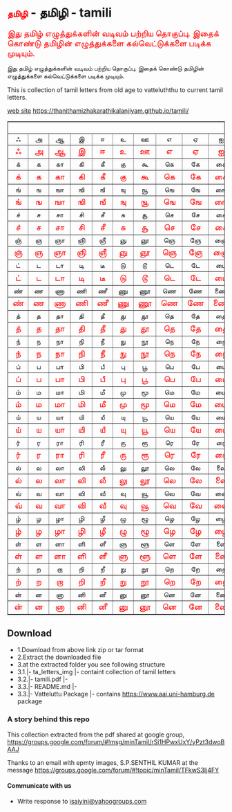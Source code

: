 ﻿# <span class="ta_vat">தமிழி</span> - தமிழி - tamili

<span class="ta_vat">இது தமிழ் எழுத்துக்களின் வடிவம் பற்றிய தொகுப்பு. இதைக் கொண்டு தமிழின் எழுத்துக்களை கல்வெட்டுக்களை படிக்க முடியும்.</span>

இது தமிழ் எழுத்துக்களின் வடிவம் பற்றிய தொகுப்பு. இதைக் கொண்டு தமிழின் எழுத்துக்களை கல்வெட்டுக்களை படிக்க முடியும்.

This is collection of tamil letters from old age to vatteluththu to current tamil letters. 

[web site](https://thanithamizhakarathikalanjiyam.github.io/tamili/) https://thanithamizhakarathikalanjiyam.github.io/tamili/

 <table cellspacing="0" cellpadding="0" border="1">
      <tbody>
        <tr>
          <td colspan="13" rowspan="1" valign="top"><br>
          </td>
        </tr>
        <tr>
          <td align="center">&#2947; </td>
          <td align="center">&#2949;</td>
          <td align="center">&#2950;</td>
          <td align="center">&#2951;</td>
          <td align="center">&#2952;</td>
          <td align="center">&#2953;</td>
          <td align="center">&#2954;</td>
          <td align="center">&#2958;</td>
          <td align="center">&#2959;</td>
          <td align="center">&#2960;</td>
          <td align="center">&#2962;</td>
          <td align="center">&#2963;</td>
          <td align="center">&#2964;</td>
        </tr>
        <tr>
          <td class="ta_vat" align="center">&#2947; </td>
          <td class="ta_vat" align="center">&#2949; </td>
          <td class="ta_vat" align="center">&#2950; </td>
          <td class="ta_vat" align="center">&#2951; </td>
          <td class="ta_vat" align="center">&#2952; </td>
          <td class="ta_vat" align="center">&#2953; </td>
          <td class="ta_vat" align="center">&#2954; </td>
          <td class="ta_vat" align="center">&#2958; </td>
          <td class="ta_vat" align="center">&#2959; </td>
          <td class="ta_vat" align="center">&#2960; </td>
          <td class="ta_vat" align="center">&#2962; </td>
          <td class="ta_vat" align="center">&#2963; </td>
          <td class="ta_vat" align="center">&#2964; </td>
        </tr>
        <tr>
          <td align="center">&#2965;&#3021;</td>
          <td align="center">&#2965;</td>
          <td align="center">&#2965;&#3006;</td>
          <td align="center">&#2965;&#3007;</td>
          <td align="center">&#2965;&#3008;</td>
          <td align="center">&#2965;&#3009;</td>
          <td align="center">&#2965;&#3010;</td>
          <td align="center">&#2965;&#3014;</td>
          <td align="center">&#2965;&#3015;</td>
          <td align="center">&#2965;&#3016;</td>
          <td align="center">&#2965;&#3018;</td>
          <td align="center">&#2965;&#3019;</td>
          <td align="center">&#2965;&#3020;</td>
        </tr>
        <tr>
          <td class="ta_vat" align="center">&#2965;&#3021; </td>
          <td class="ta_vat" align="center">&#2965; </td>
          <td class="ta_vat" align="center">&#2965;&#3006; </td>
          <td class="ta_vat" align="center">&#2965;&#3007; </td>
          <td class="ta_vat" align="center">&#2965;&#3008; </td>
          <td class="ta_vat" align="center">&#2965;&#3009; </td>
          <td class="ta_vat" align="center">&#2965;&#3010; </td>
          <td class="ta_vat" align="center">&#2965;&#3014; </td>
          <td class="ta_vat" align="center">&#2965;&#3015; </td>
          <td class="ta_vat" align="center">&#2965;&#3016; </td>
          <td class="ta_vat" align="center">&#2965;&#3018; </td>
          <td class="ta_vat" align="center">&#2965;&#3019; </td>
          <td class="ta_vat" align="center">&#2965;&#3020; </td>
        </tr>
        <tr>
          <td align="center">&#2969;&#3021;</td>
          <td align="center">&#2969;</td>
          <td align="center">&#2969;&#3006;</td>
          <td align="center">&#2969;&#3007;</td>
          <td align="center">&#2969;&#3008;</td>
          <td align="center">&#2969;&#3009;</td>
          <td align="center">&#2969;&#3010;</td>
          <td align="center">&#2969;&#3014;</td>
          <td align="center">&#2969;&#3015;</td>
          <td align="center">&#2969;&#3016;</td>
          <td align="center">&#2969;&#3018;</td>
          <td align="center">&#2969;&#3019;</td>
          <td align="center">&#2969;&#3020;</td>
        </tr>
        <tr>
          <td class="ta_vat" align="center">&#2969;&#3021; </td>
          <td class="ta_vat" align="center">&#2969; </td>
          <td class="ta_vat" align="center">&#2969;&#3006; </td>
          <td class="ta_vat" align="center">&#2969;&#3007; </td>
          <td class="ta_vat" align="center">&#2969;&#3008; </td>
          <td class="ta_vat" align="center">&#2969;&#3009; </td>
          <td class="ta_vat" align="center">&#2969;&#3010; </td>
          <td class="ta_vat" align="center">&#2969;&#3014; </td>
          <td class="ta_vat" align="center">&#2969;&#3015; </td>
          <td class="ta_vat" align="center">&#2969;&#3016; </td>
          <td class="ta_vat" align="center">&#2969;&#3018; </td>
          <td class="ta_vat" align="center">&#2969;&#3019; </td>
          <td class="ta_vat" align="center">&#2969;&#3020; </td>
        </tr>
        <tr>
          <td align="center">&#2970;&#3021;</td>
          <td align="center">&#2970;</td>
          <td align="center">&#2970;&#3006;</td>
          <td align="center">&#2970;&#3007;</td>
          <td align="center">&#2970;&#3008;</td>
          <td align="center">&#2970;&#3009;</td>
          <td align="center">&#2970;&#3010;</td>
          <td align="center">&#2970;&#3014;</td>
          <td align="center">&#2970;&#3015;</td>
          <td align="center">&#2970;&#3016;</td>
          <td align="center">&#2970;&#3018;</td>
          <td align="center">&#2970;&#3019;</td>
          <td align="center">&#2970;&#3020;</td>
        </tr>
        <tr>
          <td class="ta_vat" align="center">&#2970;&#3021; </td>
          <td class="ta_vat" align="center">&#2970; </td>
          <td class="ta_vat" align="center">&#2970;&#3006; </td>
          <td class="ta_vat" align="center">&#2970;&#3007; </td>
          <td class="ta_vat" align="center">&#2970;&#3008; </td>
          <td class="ta_vat" align="center">&#2970;&#3009; </td>
          <td class="ta_vat" align="center">&#2970;&#3010; </td>
          <td class="ta_vat" align="center">&#2970;&#3014; </td>
          <td class="ta_vat" align="center">&#2970;&#3015; </td>
          <td class="ta_vat" align="center">&#2970;&#3016; </td>
          <td class="ta_vat" align="center">&#2970;&#3018; </td>
          <td class="ta_vat" align="center">&#2970;&#3019; </td>
          <td class="ta_vat" align="center">&#2970;&#3020; </td>
        </tr>
        <tr>
          <td align="center">&#2974;&#3021;</td>
          <td align="center">&#2974;</td>
          <td align="center">&#2974;&#3006;</td>
          <td align="center">&#2974;&#3007;</td>
          <td align="center">&#2974;&#3008;</td>
          <td align="center">&#2974;&#3009;</td>
          <td align="center">&#2974;&#3010;</td>
          <td align="center">&#2974;&#3014;</td>
          <td align="center">&#2974;&#3015;</td>
          <td align="center">&#2974;&#3016;</td>
          <td align="center">&#2974;&#3018;</td>
          <td align="center">&#2974;&#3019;</td>
          <td align="center">&#2974;&#3020;</td>
        </tr>
        <tr>
          <td class="ta_vat" align="center">&#2974;&#3021; </td>
          <td class="ta_vat" align="center">&#2974; </td>
          <td class="ta_vat" align="center">&#2974;&#3006; </td>
          <td class="ta_vat" align="center">&#2974;&#3007; </td>
          <td class="ta_vat" align="center">&#2974;&#3008; </td>
          <td class="ta_vat" align="center">&#2974;&#3009; </td>
          <td class="ta_vat" align="center">&#2974;&#3010; </td>
          <td class="ta_vat" align="center">&#2974;&#3014; </td>
          <td class="ta_vat" align="center">&#2974;&#3015; </td>
          <td class="ta_vat" align="center">&#2974;&#3016; </td>
          <td class="ta_vat" align="center">&#2974;&#3018; </td>
          <td class="ta_vat" align="center">&#2974;&#3019; </td>
          <td class="ta_vat" align="center">&#2974;&#3020; </td>
        </tr>
        <tr>
          <td align="center">&#2975;&#3021;</td>
          <td align="center">&#2975;</td>
          <td align="center">&#2975;&#3006;</td>
          <td align="center">&#2975;&#3007;</td>
          <td align="center">&#2975;&#3008;</td>
          <td align="center">&#2975;&#3009;</td>
          <td align="center">&#2975;&#3010;</td>
          <td align="center">&#2975;&#3014;</td>
          <td align="center">&#2975;&#3015;</td>
          <td align="center">&#2975;&#3016;</td>
          <td align="center">&#2975;&#3018;</td>
          <td align="center">&#2975;&#3019;</td>
          <td align="center">&#2975;&#3020;</td>
        </tr>
        <tr>
          <td class="ta_vat" align="center">&#2975;&#3021; </td>
          <td class="ta_vat" align="center">&#2975; </td>
          <td class="ta_vat" align="center">&#2975;&#3006; </td>
          <td class="ta_vat" align="center">&#2975;&#3007; </td>
          <td class="ta_vat" align="center">&#2975;&#3008; </td>
          <td class="ta_vat" align="center">&#2975;&#3009; </td>
          <td class="ta_vat" align="center">&#2975;&#3010; </td>
          <td class="ta_vat" align="center">&#2975;&#3014; </td>
          <td class="ta_vat" align="center">&#2975;&#3015; </td>
          <td class="ta_vat" align="center">&#2975;&#3016; </td>
          <td class="ta_vat" align="center">&#2975;&#3018; </td>
          <td class="ta_vat" align="center">&#2975;&#3019; </td>
          <td class="ta_vat" align="center">&#2975;&#3020; </td>
        </tr>
        <tr>
          <td align="center">&#2979;&#3021;</td>
          <td align="center">&#2979;</td>
          <td align="center">&#2979;&#3006;</td>
          <td align="center">&#2979;&#3007;</td>
          <td align="center">&#2979;&#3008;</td>
          <td align="center">&#2979;&#3009;</td>
          <td align="center">&#2979;&#3010;</td>
          <td align="center">&#2979;&#3014;</td>
          <td align="center">&#2979;&#3015;</td>
          <td align="center">&#2979;&#3016;</td>
          <td align="center">&#2979;&#3018;</td>
          <td align="center">&#2979;&#3019;</td>
          <td align="center">&#2979;&#3020;</td>
        </tr>
        <tr>
          <td class="ta_vat" align="center">&#2979;&#3021; </td>
          <td class="ta_vat" align="center">&#2979; </td>
          <td class="ta_vat" align="center">&#2979;&#3006; </td>
          <td class="ta_vat" align="center">&#2979;&#3007; </td>
          <td class="ta_vat" align="center">&#2979;&#3008; </td>
          <td class="ta_vat" align="center">&#2979;&#3009; </td>
          <td class="ta_vat" align="center">&#2979;&#3010; </td>
          <td class="ta_vat" align="center">&#2979;&#3014; </td>
          <td class="ta_vat" align="center">&#2979;&#3015; </td>
          <td class="ta_vat" align="center">&#2979;&#3016; </td>
          <td class="ta_vat" align="center">&#2979;&#3018; </td>
          <td class="ta_vat" align="center">&#2979;&#3019; </td>
          <td class="ta_vat" align="center">&#2979;&#3020; </td>
        </tr>
        <tr>
          <td align="center">&#2980;&#3021;</td>
          <td align="center">&#2980;</td>
          <td align="center">&#2980;&#3006;</td>
          <td align="center">&#2980;&#3007;</td>
          <td align="center">&#2980;&#3008;</td>
          <td align="center">&#2980;&#3009;</td>
          <td align="center">&#2980;&#3010;</td>
          <td align="center">&#2980;&#3014;</td>
          <td align="center">&#2980;&#3015;</td>
          <td align="center">&#2980;&#3016;</td>
          <td align="center">&#2980;&#3018;</td>
          <td align="center">&#2980;&#3019;</td>
          <td align="center">&#2980;&#3020;</td>
        </tr>
        <tr>
          <td class="ta_vat" align="center">&#2980;&#3021; </td>
          <td class="ta_vat" align="center">&#2980; </td>
          <td class="ta_vat" align="center">&#2980;&#3006; </td>
          <td class="ta_vat" align="center">&#2980;&#3007; </td>
          <td class="ta_vat" align="center">&#2980;&#3008; </td>
          <td class="ta_vat" align="center">&#2980;&#3009; </td>
          <td class="ta_vat" align="center">&#2980;&#3010; </td>
          <td class="ta_vat" align="center">&#2980;&#3014; </td>
          <td class="ta_vat" align="center">&#2980;&#3015; </td>
          <td class="ta_vat" align="center">&#2980;&#3016; </td>
          <td class="ta_vat" align="center">&#2980;&#3018; </td>
          <td class="ta_vat" align="center">&#2980;&#3019; </td>
          <td class="ta_vat" align="center">&#2980;&#3020; </td>
        </tr>
        <tr>
          <td align="center">&#2984;&#3021;</td>
          <td align="center">&#2984;</td>
          <td align="center">&#2984;&#3006;</td>
          <td align="center">&#2984;&#3007;</td>
          <td align="center">&#2984;&#3008;</td>
          <td align="center">&#2984;&#3009;</td>
          <td align="center">&#2984;&#3010;</td>
          <td align="center">&#2984;&#3014;</td>
          <td align="center">&#2984;&#3015;</td>
          <td align="center">&#2984;&#3016;</td>
          <td align="center">&#2984;&#3018;</td>
          <td align="center">&#2984;&#3019;</td>
          <td align="center">&#2984;&#3020;</td>
        </tr>
        <tr>
          <td class="ta_vat" align="center">&#2984;&#3021; </td>
          <td class="ta_vat" align="center">&#2984; </td>
          <td class="ta_vat" align="center">&#2984;&#3006; </td>
          <td class="ta_vat" align="center">&#2984;&#3007; </td>
          <td class="ta_vat" align="center">&#2984;&#3008; </td>
          <td class="ta_vat" align="center">&#2984;&#3009; </td>
          <td class="ta_vat" align="center">&#2984;&#3010; </td>
          <td class="ta_vat" align="center">&#2984;&#3014; </td>
          <td class="ta_vat" align="center">&#2984;&#3015; </td>
          <td class="ta_vat" align="center">&#2984;&#3016; </td>
          <td class="ta_vat" align="center">&#2984;&#3018; </td>
          <td class="ta_vat" align="center">&#2984;&#3019; </td>
          <td class="ta_vat" align="center">&#2984;&#3020; </td>
        </tr>
        <tr>
          <td align="center">&#2986;&#3021;</td>
          <td align="center">&#2986;</td>
          <td align="center">&#2986;&#3006;</td>
          <td align="center">&#2986;&#3007;</td>
          <td align="center">&#2986;&#3008;</td>
          <td align="center">&#2986;&#3009;</td>
          <td align="center">&#2986;&#3010;</td>
          <td align="center">&#2986;&#3014;</td>
          <td align="center">&#2986;&#3015;</td>
          <td align="center">&#2986;&#3016;</td>
          <td align="center">&#2986;&#3018;</td>
          <td align="center">&#2986;&#3019;</td>
          <td align="center">&#2986;&#3020;</td>
        </tr>
        <tr>
          <td class="ta_vat" align="center">&#2986;&#3021; </td>
          <td class="ta_vat" align="center">&#2986; </td>
          <td class="ta_vat" align="center">&#2986;&#3006; </td>
          <td class="ta_vat" align="center">&#2986;&#3007; </td>
          <td class="ta_vat" align="center">&#2986;&#3008; </td>
          <td class="ta_vat" align="center">&#2986;&#3009; </td>
          <td class="ta_vat" align="center">&#2986;&#3010; </td>
          <td class="ta_vat" align="center">&#2986;&#3014; </td>
          <td class="ta_vat" align="center">&#2986;&#3015; </td>
          <td class="ta_vat" align="center">&#2986;&#3016; </td>
          <td class="ta_vat" align="center">&#2986;&#3018; </td>
          <td class="ta_vat" align="center">&#2986;&#3019; </td>
          <td class="ta_vat" align="center">&#2986;&#3020; </td>
        </tr>
        <tr>
          <td align="center">&#2990;&#3021;</td>
          <td align="center">&#2990;</td>
          <td align="center">&#2990;&#3006;</td>
          <td align="center">&#2990;&#3007;</td>
          <td align="center">&#2990;&#3008;</td>
          <td align="center">&#2990;&#3009;</td>
          <td align="center">&#2990;&#3010;</td>
          <td align="center">&#2990;&#3014;</td>
          <td align="center">&#2990;&#3015;</td>
          <td align="center">&#2990;&#3016;</td>
          <td align="center">&#2990;&#3018;</td>
          <td align="center">&#2990;&#3019;</td>
          <td align="center">&#2990;&#3020;</td>
        </tr>
        <tr>
          <td class="ta_vat" align="center">&#2990;&#3021; </td>
          <td class="ta_vat" align="center">&#2990; </td>
          <td class="ta_vat" align="center">&#2990;&#3006; </td>
          <td class="ta_vat" align="center">&#2990;&#3007; </td>
          <td class="ta_vat" align="center">&#2990;&#3008; </td>
          <td class="ta_vat" align="center">&#2990;&#3009; </td>
          <td class="ta_vat" align="center">&#2990;&#3010; </td>
          <td class="ta_vat" align="center">&#2990;&#3014; </td>
          <td class="ta_vat" align="center">&#2990;&#3015; </td>
          <td class="ta_vat" align="center">&#2990;&#3016; </td>
          <td class="ta_vat" align="center">&#2990;&#3018; </td>
          <td class="ta_vat" align="center">&#2990;&#3019; </td>
          <td class="ta_vat" align="center">&#2990;&#3020; </td>
        </tr>
        <tr>
          <td align="center">&#2991;&#3021;</td>
          <td align="center">&#2991;</td>
          <td align="center">&#2991;&#3006;</td>
          <td align="center">&#2991;&#3007;</td>
          <td align="center">&#2991;&#3008;</td>
          <td align="center">&#2991;&#3009;</td>
          <td align="center">&#2991;&#3010;</td>
          <td align="center">&#2991;&#3014;</td>
          <td align="center">&#2991;&#3015;</td>
          <td align="center">&#2991;&#3016;</td>
          <td align="center">&#2991;&#3018;</td>
          <td align="center">&#2991;&#3019;</td>
          <td align="center">&#2991;&#3020;</td>
        </tr>
        <tr>
          <td class="ta_vat" align="center">&#2991;&#3021; </td>
          <td class="ta_vat" align="center">&#2991; </td>
          <td class="ta_vat" align="center">&#2991;&#3006; </td>
          <td class="ta_vat" align="center">&#2991;&#3007; </td>
          <td class="ta_vat" align="center">&#2991;&#3008; </td>
          <td class="ta_vat" align="center">&#2991;&#3009; </td>
          <td class="ta_vat" align="center">&#2991;&#3010; </td>
          <td class="ta_vat" align="center">&#2991;&#3014; </td>
          <td class="ta_vat" align="center">&#2991;&#3015; </td>
          <td class="ta_vat" align="center">&#2991;&#3016; </td>
          <td class="ta_vat" align="center">&#2991;&#3018; </td>
          <td class="ta_vat" align="center">&#2991;&#3019; </td>
          <td class="ta_vat" align="center">&#2991;&#3020; </td>
        </tr>
        <tr>
          <td align="center">&#2992;&#3021;</td>
          <td align="center">&#2992;</td>
          <td align="center">&#2992;&#3006;</td>
          <td align="center">&#2992;&#3007;</td>
          <td align="center">&#2992;&#3008;</td>
          <td align="center">&#2992;&#3009;</td>
          <td align="center">&#2992;&#3010;</td>
          <td align="center">&#2992;&#3014;</td>
          <td align="center">&#2992;&#3015;</td>
          <td align="center">&#2992;&#3016;</td>
          <td align="center">&#2992;&#3018;</td>
          <td align="center">&#2992;&#3019;</td>
          <td align="center">&#2992;&#3020;</td>
        </tr>
        <tr>
          <td class="ta_vat" align="center">&#2992;&#3021; </td>
          <td class="ta_vat" align="center">&#2992; </td>
          <td class="ta_vat" align="center">&#2992;&#3006; </td>
          <td class="ta_vat" align="center">&#2992;&#3007; </td>
          <td class="ta_vat" align="center">&#2992;&#3008; </td>
          <td class="ta_vat" align="center">&#2992;&#3009; </td>
          <td class="ta_vat" align="center">&#2992;&#3010; </td>
          <td class="ta_vat" align="center">&#2992;&#3014; </td>
          <td class="ta_vat" align="center">&#2992;&#3015; </td>
          <td class="ta_vat" align="center">&#2992;&#3016; </td>
          <td class="ta_vat" align="center">&#2992;&#3018; </td>
          <td class="ta_vat" align="center">&#2992;&#3019; </td>
          <td class="ta_vat" align="center">&#2992;&#3020; </td>
        </tr>
        <tr>
          <td align="center">&#2994;&#3021;</td>
          <td align="center">&#2994;</td>
          <td align="center">&#2994;&#3006;</td>
          <td align="center">&#2994;&#3007;</td>
          <td align="center">&#2994;&#3008;</td>
          <td align="center">&#2994;&#3009;</td>
          <td align="center">&#2994;&#3010;</td>
          <td align="center">&#2994;&#3014;</td>
          <td align="center">&#2994;&#3015;</td>
          <td align="center">&#2994;&#3016;</td>
          <td align="center">&#2994;&#3018;</td>
          <td align="center">&#2994;&#3019;</td>
          <td align="center">&#2994;&#3020;</td>
        </tr>
        <tr>
          <td class="ta_vat" align="center">&#2994;&#3021; </td>
          <td class="ta_vat" align="center">&#2994; </td>
          <td class="ta_vat" align="center">&#2994;&#3006; </td>
          <td class="ta_vat" align="center">&#2994;&#3007; </td>
          <td class="ta_vat" align="center">&#2994;&#3008; </td>
          <td class="ta_vat" align="center">&#2994;&#3009; </td>
          <td class="ta_vat" align="center">&#2994;&#3010; </td>
          <td class="ta_vat" align="center">&#2994;&#3014; </td>
          <td class="ta_vat" align="center">&#2994;&#3015; </td>
          <td class="ta_vat" align="center">&#2994;&#3016; </td>
          <td class="ta_vat" align="center">&#2994;&#3018; </td>
          <td class="ta_vat" align="center">&#2994;&#3019; </td>
          <td class="ta_vat" align="center">&#2994;&#3020; </td>
        </tr>
        <tr>
          <td align="center">&#2997;&#3021;</td>
          <td align="center">&#2997;</td>
          <td align="center">&#2997;&#3006;</td>
          <td align="center">&#2997;&#3007;</td>
          <td align="center">&#2997;&#3008;</td>
          <td align="center">&#2997;&#3009;</td>
          <td align="center">&#2997;&#3010;</td>
          <td align="center">&#2997;&#3014;</td>
          <td align="center">&#2997;&#3015;</td>
          <td align="center">&#2997;&#3016;</td>
          <td align="center">&#2997;&#3018;</td>
          <td align="center">&#2997;&#3019;</td>
          <td align="center">&#2997;&#3020;</td>
        </tr>
        <tr>
          <td class="ta_vat" align="center">&#2997;&#3021; </td>
          <td class="ta_vat" align="center">&#2997; </td>
          <td class="ta_vat" align="center">&#2997;&#3006; </td>
          <td class="ta_vat" align="center">&#2997;&#3007; </td>
          <td class="ta_vat" align="center">&#2997;&#3008; </td>
          <td class="ta_vat" align="center">&#2997;&#3009; </td>
          <td class="ta_vat" align="center">&#2997;&#3010; </td>
          <td class="ta_vat" align="center">&#2997;&#3014; </td>
          <td class="ta_vat" align="center">&#2997;&#3015; </td>
          <td class="ta_vat" align="center">&#2997;&#3016; </td>
          <td class="ta_vat" align="center">&#2997;&#3018; </td>
          <td class="ta_vat" align="center">&#2997;&#3019; </td>
          <td class="ta_vat" align="center">&#2997;&#3020; </td>
        </tr>
        <tr>
          <td align="center">&#2996;&#3021;</td>
          <td align="center">&#2996;</td>
          <td align="center">&#2996;&#3006;</td>
          <td align="center">&#2996;&#3007;</td>
          <td align="center">&#2996;&#3008;</td>
          <td align="center">&#2996;&#3009;</td>
          <td align="center">&#2996;&#3010;</td>
          <td align="center">&#2996;&#3014;</td>
          <td align="center">&#2996;&#3015;</td>
          <td align="center">&#2996;&#3016;</td>
          <td align="center">&#2996;&#3018;</td>
          <td align="center">&#2996;&#3019;</td>
          <td align="center">&#2996;&#3020;</td>
        </tr>
        <tr>
          <td class="ta_vat" align="center">&#2996;&#3021; </td>
          <td class="ta_vat" align="center">&#2996; </td>
          <td class="ta_vat" align="center">&#2996;&#3006; </td>
          <td class="ta_vat" align="center">&#2996;&#3007; </td>
          <td class="ta_vat" align="center">&#2996;&#3008; </td>
          <td class="ta_vat" align="center">&#2996;&#3009; </td>
          <td class="ta_vat" align="center">&#2996;&#3010; </td>
          <td class="ta_vat" align="center">&#2996;&#3014; </td>
          <td class="ta_vat" align="center">&#2996;&#3015; </td>
          <td class="ta_vat" align="center">&#2996;&#3016; </td>
          <td class="ta_vat" align="center">&#2996;&#3018; </td>
          <td class="ta_vat" align="center">&#2996;&#3019; </td>
          <td class="ta_vat" align="center">&#2996;&#3020; </td>
        </tr>
        <tr>
          <td align="center">&#2995;&#3021;</td>
          <td align="center">&#2995;</td>
          <td align="center">&#2995;&#3006;</td>
          <td align="center">&#2995;&#3007;</td>
          <td align="center">&#2995;&#3008;</td>
          <td align="center">&#2995;&#3009;</td>
          <td align="center">&#2995;&#3010;</td>
          <td align="center">&#2995;&#3014;</td>
          <td align="center">&#2995;&#3015;</td>
          <td align="center">&#2995;&#3016;</td>
          <td align="center">&#2995;&#3018;</td>
          <td align="center">&#2995;&#3019;</td>
          <td align="center">&#2995;&#3020;</td>
        </tr>
        <tr>
          <td class="ta_vat" align="center">&#2995;&#3021; </td>
          <td class="ta_vat" align="center">&#2995; </td>
          <td class="ta_vat" align="center">&#2995;&#3006; </td>
          <td class="ta_vat" align="center">&#2995;&#3007; </td>
          <td class="ta_vat" align="center">&#2995;&#3008; </td>
          <td class="ta_vat" align="center">&#2995;&#3009; </td>
          <td class="ta_vat" align="center">&#2995;&#3010; </td>
          <td class="ta_vat" align="center">&#2995;&#3014; </td>
          <td class="ta_vat" align="center">&#2995;&#3015; </td>
          <td class="ta_vat" align="center">&#2995;&#3016; </td>
          <td class="ta_vat" align="center">&#2995;&#3018; </td>
          <td class="ta_vat" align="center">&#2995;&#3019; </td>
          <td class="ta_vat" align="center">&#2995;&#3020; </td>
        </tr>
        <tr>
          <td align="center">&#2993;&#3021;</td>
          <td align="center">&#2993;</td>
          <td align="center">&#2993;&#3006;</td>
          <td align="center">&#2993;&#3007;</td>
          <td align="center">&#2993;&#3008;</td>
          <td align="center">&#2993;&#3009;</td>
          <td align="center">&#2993;&#3010;</td>
          <td align="center">&#2993;&#3014;</td>
          <td align="center">&#2993;&#3015;</td>
          <td align="center">&#2993;&#3016;</td>
          <td align="center">&#2993;&#3018;</td>
          <td align="center">&#2993;&#3019;</td>
          <td align="center">&#2993;&#3020;</td>
        </tr>
        <tr>
          <td class="ta_vat" align="center">&#2993;&#3021; </td>
          <td class="ta_vat" align="center">&#2993; </td>
          <td class="ta_vat" align="center">&#2993;&#3006; </td>
          <td class="ta_vat" align="center">&#2993;&#3007; </td>
          <td class="ta_vat" align="center">&#2993;&#3008; </td>
          <td class="ta_vat" align="center">&#2993;&#3009; </td>
          <td class="ta_vat" align="center">&#2993;&#3010; </td>
          <td class="ta_vat" align="center">&#2993;&#3014; </td>
          <td class="ta_vat" align="center">&#2993;&#3015; </td>
          <td class="ta_vat" align="center">&#2993;&#3016; </td>
          <td class="ta_vat" align="center">&#2993;&#3018; </td>
          <td class="ta_vat" align="center">&#2993;&#3019; </td>
          <td class="ta_vat" align="center">&#2993;&#3020; </td>
        </tr>
        <tr>
          <td align="center">&#2985;&#3021;</td>
          <td align="center">&#2985;</td>
          <td align="center">&#2985;&#3006;</td>
          <td align="center">&#2985;&#3007;</td>
          <td align="center">&#2985;&#3008;</td>
          <td align="center">&#2985;&#3009;</td>
          <td align="center">&#2985;&#3010;</td>
          <td align="center">&#2985;&#3014;</td>
          <td align="center">&#2985;&#3015;</td>
          <td align="center">&#2985;&#3016;</td>
          <td align="center">&#2985;&#3018;</td>
          <td align="center">&#2985;&#3019;</td>
          <td align="center">&#2985;&#3020;</td>
        </tr>
        <tr>
          <td class="ta_vat" align="center">&#2985;&#3021; </td>
          <td class="ta_vat" align="center">&#2985; </td>
          <td class="ta_vat" align="center">&#2985;&#3006; </td>
          <td class="ta_vat" align="center">&#2985;&#3007; </td>
          <td class="ta_vat" align="center">&#2985;&#3008; </td>
          <td class="ta_vat" align="center">&#2985;&#3009; </td>
          <td class="ta_vat" align="center">&#2985;&#3010; </td>
          <td class="ta_vat" align="center">&#2985;&#3014; </td>
          <td class="ta_vat" align="center">&#2985;&#3015; </td>
          <td class="ta_vat" align="center">&#2985;&#3016; </td>
          <td class="ta_vat" align="center">&#2985;&#3018; </td>
          <td class="ta_vat" align="center">&#2985;&#3019; </td>
          <td class="ta_vat" align="center">&#2985;&#3020; </td>
        </tr>
      </tbody>
    </table>
  

## Download

- 1.Download from above link zip or tar format
- 2.Extract the downloaded file
- 3.at the extracted folder you see following structure
- 3.1.|- ta_letters_img |- containt collection of tamil letters
- 3.2.|- tamili.pdf |- 
- 3.3.|- README.md |- 
- 3.3.|- Vatteluttu Package |- contains https://www.aai.uni-hamburg.de package

### A story behind this repo

This collection extracted from the pdf shared at google group, https://groups.google.com/forum/#!msg/minTamil/rSi1HPwxUxY/yPzt3dwoBAAJ

Thanks to an email with epmty images, S.P.SENTHIL KUMAR at the message https://groups.google.com/forum/#!topic/minTamil/TFkwS3Ij4FY

#### Communicate with us

- Write response to isaiyini@yahoogroups.com
   


<style type="text/css">
@font-face { font-family: "e-Vatteluttu OT"; src:
    url("https://thanithamizhakarathikalanjiyam.github.io/tamili/VatteluttuPackage/e-Vatteluttu OT.ttf")
    format("truetype"); }
.ta_vat {
	font-family: "e-Vatteluttu OT";
	color: red;
	font-size:20px;
}
</style>
